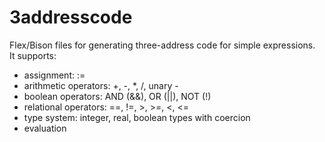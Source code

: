 # 3addresscode 

Flex/Bison files for generating three-address code for simple expressions.   
It supports:  

- assignment: :=
- arithmetic operators: +, -, *, /, unary -
- boolean operators: AND (&&), OR (||), NOT (!)
- relational operators: ==, !=, >, >=, <, <=
- type system: integer, real, boolean types with coercion
- evaluation 
